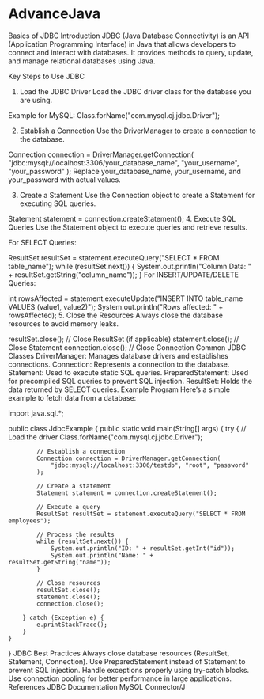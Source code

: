 # AdvanceJava

Basics of JDBC
Introduction
JDBC (Java Database Connectivity) is an API (Application Programming Interface) in Java that allows developers to connect and interact with databases. It provides methods to query, update, and manage relational databases using Java.

Key Steps to Use JDBC
1. Load the JDBC Driver
Load the JDBC driver class for the database you are using.

Example for MySQL:
Class.forName("com.mysql.cj.jdbc.Driver");

2. Establish a Connection
Use the DriverManager to create a connection to the database.


Connection connection = DriverManager.getConnection(
    "jdbc:mysql://localhost:3306/your_database_name", 
    "your_username", 
    "your_password"
);
Replace your_database_name, your_username, and your_password with actual values.

3. Create a Statement
Use the Connection object to create a Statement for executing SQL queries.

Statement statement = connection.createStatement();
4. Execute SQL Queries
Use the Statement object to execute queries and retrieve results.

For SELECT Queries:

ResultSet resultSet = statement.executeQuery("SELECT * FROM table_name");
while (resultSet.next()) {
    System.out.println("Column Data: " + resultSet.getString("column_name"));
}
For INSERT/UPDATE/DELETE Queries:

int rowsAffected = statement.executeUpdate("INSERT INTO table_name VALUES (value1, value2)");
System.out.println("Rows affected: " + rowsAffected);
5. Close the Resources
Always close the database resources to avoid memory leaks.

resultSet.close();   // Close ResultSet (if applicable)
statement.close();   // Close Statement
connection.close();  // Close Connection
Common JDBC Classes
DriverManager: Manages database drivers and establishes connections.
Connection: Represents a connection to the database.
Statement: Used to execute static SQL queries.
PreparedStatement: Used for precompiled SQL queries to prevent SQL injection.
ResultSet: Holds the data returned by SELECT queries.
Example Program
Here’s a simple example to fetch data from a database:

import java.sql.*;

public class JdbcExample {
    public static void main(String[] args) {
        try {
            // Load the driver
            Class.forName("com.mysql.cj.jdbc.Driver");

            // Establish a connection
            Connection connection = DriverManager.getConnection(
                "jdbc:mysql://localhost:3306/testdb", "root", "password"
            );

            // Create a statement
            Statement statement = connection.createStatement();

            // Execute a query
            ResultSet resultSet = statement.executeQuery("SELECT * FROM employees");

            // Process the results
            while (resultSet.next()) {
                System.out.println("ID: " + resultSet.getInt("id"));
                System.out.println("Name: " + resultSet.getString("name"));
            }

            // Close resources
            resultSet.close();
            statement.close();
            connection.close();

        } catch (Exception e) {
            e.printStackTrace();
        }
    }
}
JDBC Best Practices
Always close database resources (ResultSet, Statement, Connection).
Use PreparedStatement instead of Statement to prevent SQL injection.
Handle exceptions properly using try-catch blocks.
Use connection pooling for better performance in large applications.
References
JDBC Documentation
MySQL Connector/J


